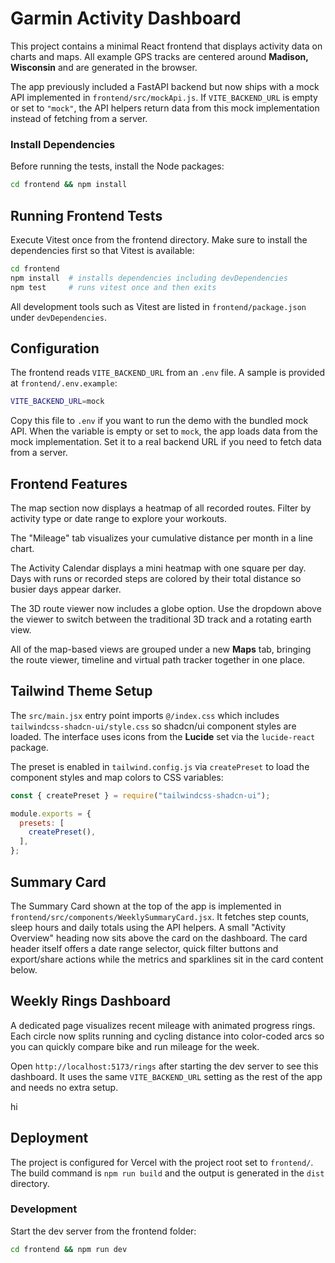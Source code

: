 # Garmin Activity Dashboard

This project contains a minimal React frontend that displays activity data on
charts and maps. All example GPS tracks are centered around **Madison,
Wisconsin** and are generated in the browser.

The app previously included a FastAPI backend but now ships with a mock API
implemented in `frontend/src/mockApi.js`. If `VITE_BACKEND_URL` is empty or set
to `"mock"`, the API helpers return data from this mock implementation instead
of fetching from a server.
### Install Dependencies

Before running the tests, install the Node packages:

```bash
cd frontend && npm install
```

## Running Frontend Tests

Execute Vitest once from the frontend directory. Make sure to install the
dependencies first so that Vitest is available:

```bash
cd frontend
npm install  # installs dependencies including devDependencies
npm test     # runs vitest once and then exits
```

All development tools such as Vitest are listed in `frontend/package.json` under
`devDependencies`.

## Configuration

The frontend reads `VITE_BACKEND_URL` from an `.env` file. A sample is provided
at `frontend/.env.example`:

```bash
VITE_BACKEND_URL=mock
```

Copy this file to `.env` if you want to run the demo with the bundled mock API.
When the variable is empty or set to `mock`, the app loads data from the mock
implementation. Set it to a real backend URL if you need to fetch data from a
server.

## Frontend Features

The map section now displays a heatmap of all recorded routes. Filter by
activity type or date range to explore your workouts.

The "Mileage" tab visualizes your cumulative distance per month in a line chart.

The Activity Calendar displays a mini heatmap with one square per day. Days with
runs or recorded steps are colored by their total distance so busier days appear
darker.

The 3D route viewer now includes a globe option. Use the dropdown above the
viewer to switch between the traditional 3D track and a rotating earth view.

All of the map-based views are grouped under a new **Maps** tab, bringing the
route viewer, timeline and virtual path tracker together in one place.

## Tailwind Theme Setup

The `src/main.jsx` entry point imports `@/index.css` which includes `tailwindcss-shadcn-ui/style.css` so shadcn/ui component styles are loaded. The interface uses icons from the **Lucide** set via the `lucide-react` package.

The preset is enabled in `tailwind.config.js` via `createPreset` to load the component styles and map colors to CSS variables:

```js
const { createPreset } = require("tailwindcss-shadcn-ui");

module.exports = {
  presets: [
    createPreset(),
  ],
};
```

## Summary Card
The Summary Card shown at the top of the app is implemented in
`frontend/src/components/WeeklySummaryCard.jsx`. It fetches step counts, sleep
hours and daily totals using the API helpers. A small "Activity Overview" heading
now sits above the card on the dashboard. The card header itself offers a date
range selector, quick filter buttons and export/share actions while the metrics
and sparklines sit in the card content below.
## Weekly Rings Dashboard
A dedicated page visualizes recent mileage with animated progress rings. Each circle now splits running and cycling distance into color-coded arcs so you can quickly compare bike and run mileage for the week.

Open `http://localhost:5173/rings` after starting the dev server to see this dashboard. It uses the same `VITE_BACKEND_URL` setting as the rest of the app and needs no extra setup.

hi
## Deployment
The project is configured for Vercel with the project root set to `frontend/`. The build command is `npm run build` and the output is generated in the `dist` directory.

### Development
Start the dev server from the frontend folder:

```bash
cd frontend && npm run dev
```

